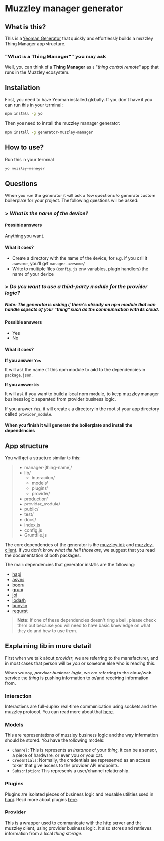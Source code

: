 # Muzzley manager generator

## What is this?

This is a [Yeoman Generator](http://yeoman.io/) that quickly and effortlessly builds a muzzley Thing Manager app structure.

### "What is a Thing Manager?" you may ask

Well, you can think of a **Thing Manager** as a "_thing control remote_" app that runs in the Muzzley ecosystem.

## Installation

First, you need to have Yeoman installed globally. If you don't have it you can run this in your terminal:

```bash
npm install -g yo
```

Then you need to install the muzzley manager generator:

```bash
npm install -g generator-muzzley-manager
```

## How to use?

Run this in your terminal

```bash
yo muzzley-manager
```

## Questions

When you run the generator it will ask a few questions to generate custom boilerplate for your project. The following questions will be asked:

### > *What is the name of the device?*

#### Possible answers

Anything you want.

#### What it does?

* Create a directory with the name of the device, for e.g. if you call it `awesome`, you'll get `manager-awesome/`
* Write to multiple files (`config.js` env variables, plugin handlers) the name of your device

### > *Do you want to use a third-party module for the provider logic?*

##### Note: The generator is asking if there's already an npm module that can handle aspects of your "thing" such as the communication with its cloud.

#### Possible answers

* Yes
* No

#### What it does?

**If you answer `Yes`**

It will ask the name of this npm module to add to the dependencies in `package.json`.

**If you answer `No`**

It will ask if you want to build a local npm module, to keep muzzley manager business logic separated from provider business logic.

If you answer `Yes`, it will create a a directory in the root of your app directory called `provider_module`.


#### When you finish it will generate the boilerplate and install the dependencies

## App structure

You will get a structure similar to this:

>  - manager-[thing-name]/
>   - lib/
>      - interaction/
>      - models/
>      - plugins/
>      - provider/
>   - production/
>   - provider_module/
>   - public/
>   - test/
>   - docs/
>   - index.js
>   - config.js
>   - Gruntfile.js

The core dependencies of the generator is the [muzzley-idk]() and [muzzley-client](). If you don't know _what the hell those are_, we suggest that you read the documentation of both packages.

The main dependencies that generator installs are the following:

- [hapi](http://hapijs.com/)
- [async](https://github.com/caolan/async)
- [boom](https://github.com/hapijs/boom)
- [grunt](http://gruntjs.com/)
- [joi](https://github.com/hapijs/joi)
- [lodash](https://lodash.com/)
- [bunyan](https://github.com/trentm/node-bunyan)
- [request](https://github.com/mikeal/request)

> **Note:** If one of these dependencies doesn't ring a bell, please check them out because you will need to have basic knowledge on what they do and how to use them.

## Explaining lib in more detail

First when we talk about _provider_, we are referring to the manafacturer, and in most cases that person will be _you_ or someone else who is reading this.

When we say, _provider business logic_, we are referring to the cloud/web service the _thing_ is pushing information to or/and receiving information from.

### Interaction

Interactions are full-duplex real-time communication using sockets and the muzzley protocol. You can read more about that [here](https://www.muzzley.com/documentation/integration/thing-manager.html#muzzley_client).

### Models

This are representations of muzzley business logic and the way information should be stored. You have the following models:

* `Channel`: This is represents an _instance_ of your _thing_, it can be a sensor, a piece of hardware, or even you or your cat.
* `Credentials`: Normally, the credentials are represented as an access token that give access to the provider API endpoints.
* `Subscription`: This represents a user/channel relationship.

### Plugins

Plugins are isolated pieces of business logic and reusable utilities used in [hapi](http://hapijs.com/). Read more about plugins [here](http://hapijs.com/tutorials/plugins).

### Provider

This is a wrapper used to communicate with the http server and the muzzley client, using provider business logic. It also stores and retrieves information from a local _thing storage_.
